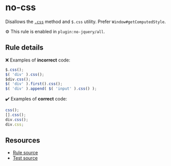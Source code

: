 # no-css

Disallows the [`.css`](https://api.jquery.com/css/) method and `$.css` utility. Prefer `Window#getComputedStyle`.

⚙️ This rule is enabled in `plugin:no-jquery/all`.

## Rule details

❌ Examples of **incorrect** code:
```js
$.css();
$( 'div' ).css();
$div.css();
$( 'div' ).first().css();
$( 'div' ).append( $( 'input' ).css() );
```

✔️ Examples of **correct** code:
```js
css();
[].css();
div.css();
div.css;
```

## Resources

* [Rule source](/src/rules/no-css.js)
* [Test source](/tests/rules/no-css.js)
